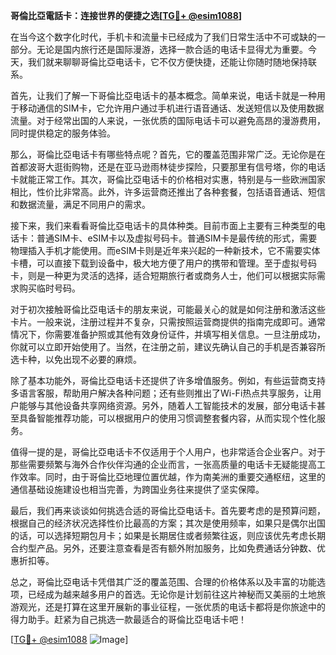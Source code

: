 **哥倫比亞電話卡：连接世界的便捷之选[[TG💪+ @esim1088](https://t.me/s/esim1088)]**

在当今这个数字化时代，手机卡和流量卡已经成为了我们日常生活中不可或缺的一部分。无论是国内旅行还是国际漫游，选择一款合适的电话卡显得尤为重要。今天，我们就来聊聊哥倫比亞电话卡，它不仅方便快捷，还能让你随时随地保持联系。

首先，让我们了解一下哥倫比亞电话卡的基本概念。简单来说，电话卡就是一种用于移动通信的SIM卡，它允许用户通过手机进行语音通话、发送短信以及使用数据流量。对于经常出国的人来说，一张优质的国际电话卡可以避免高昂的漫游费用，同时提供稳定的服务体验。

那么，哥倫比亞电话卡有哪些特点呢？首先，它的覆盖范围非常广泛。无论你是在首都波哥大逛街购物，还是在亚马逊雨林徒步探险，只要那里有信号塔，你的电话卡就能正常工作。其次，哥倫比亞电话卡的价格相对实惠，特别是与一些欧洲国家相比，性价比非常高。此外，许多运营商还推出了各种套餐，包括语音通话、短信和数据流量，满足不同用户的需求。

接下来，我们来看看哥倫比亞电话卡的具体种类。目前市面上主要有三种类型的电话卡：普通SIM卡、eSIM卡以及虚拟号码卡。普通SIM卡是最传统的形式，需要物理插入手机才能使用。而eSIM卡则是近年来兴起的一种新技术，它不需要实体卡槽，可以直接下载到设备中，极大地方便了用户的携带和管理。至于虚拟号码卡，则是一种更为灵活的选择，适合短期旅行者或商务人士，他们可以根据实际需求购买临时号码。

对于初次接触哥倫比亞电话卡的朋友来说，可能最关心的就是如何注册和激活这些卡片。一般来说，注册过程并不复杂，只需按照运营商提供的指南完成即可。通常情况下，你需要准备护照或其他有效身份证件，并填写相关信息。一旦注册成功，你就可以立即开始使用了。当然，在注册之前，建议先确认自己的手机是否兼容所选卡种，以免出现不必要的麻烦。

除了基本功能外，哥倫比亞电话卡还提供了许多增值服务。例如，有些运营商支持多语言客服，帮助用户解决各种问题；还有些则推出了Wi-Fi热点共享服务，让用户能够与其他设备共享网络资源。另外，随着人工智能技术的发展，部分电话卡甚至具备智能推荐功能，可以根据用户的使用习惯调整套餐内容，从而实现个性化服务。

值得一提的是，哥倫比亞电话卡不仅适用于个人用户，也非常适合企业客户。对于那些需要频繁与海外合作伙伴沟通的企业而言，一张高质量的电话卡无疑能提高工作效率。同时，由于哥倫比亞地理位置优越，作为南美洲的重要交通枢纽，这里的通信基础设施建设也相当完善，为跨国业务往来提供了坚实保障。

最后，我们再来谈谈如何挑选合适的哥倫比亞电话卡。首先要考虑的是预算问题，根据自己的经济状况选择性价比最高的方案；其次是使用频率，如果只是偶尔出国的话，可以选择短期包月卡；如果是长期居住或者频繁往返，则应该优先考虑长期合约型产品。另外，还要注意查看是否有额外附加服务，比如免费通话分钟数、优惠折扣等。

总之，哥倫比亞电话卡凭借其广泛的覆盖范围、合理的价格体系以及丰富的功能选项，已经成为越来越多用户的首选。无论你是计划前往这片神秘而又美丽的土地旅游观光，还是打算在这里开展新的事业征程，一张优质的电话卡都将是你旅途中的得力助手。赶紧为自己挑选一款最适合的哥倫比亞电话卡吧！

[[TG💪+ @esim1088](https://t.me/s/esim1088) ![Image](https://i.postimg.cc/4NQfJmqS/Snipaste-2025-05-13-00-14-12.png)]